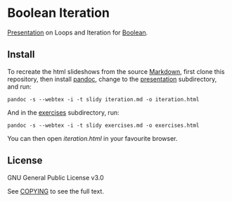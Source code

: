 # Boolean Iteration

[Presentation](/presentation/iteration.md) on Loops and Iteration for [Boolean](https://boolean.co.uk/).

## Install

To recreate the html slideshows from the source [Markdown](https://en.wikipedia.org/wiki/Markdown), first clone this repository, then install [pandoc](https://pandoc.org/), change to the [presentation](/presentation) subdirectory, and run:

`pandoc -s --webtex -i -t slidy iteration.md -o iteration.html`

And in the [exercises](/exercises) subdirectory, run:

`pandoc -s --webtex -i -t slidy exercises.md -o exercises.html`

You can then open _iteration.html_ in your favourite browser.

## License

GNU General Public License v3.0

See [COPYING](/COPYING.txt) to see the full text.
